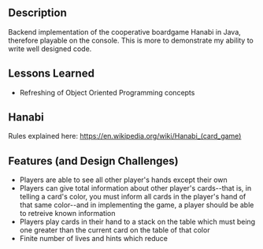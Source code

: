 ## Description
Backend implementation of the cooperative boardgame Hanabi in Java, therefore playable on the console. This is more to demonstrate my ability to write well designed code.

## Lessons Learned
 - Refreshing of Object Oriented Programming concepts
 
## Hanabi
Rules explained here: https://en.wikipedia.org/wiki/Hanabi_(card_game)

## Features (and Design Challenges)
- Players are able to see all other player's hands except their own
- Players can give total information about other player's cards--that is, in telling a card's color, you must inform all cards in the player's hand of that same color--and in implementing the game, a player should be able to retreive known information
- Players play cards in their hand to a stack on the table which must being one greater than the current card on the table of that color
- Finite number of lives and hints which reduce
